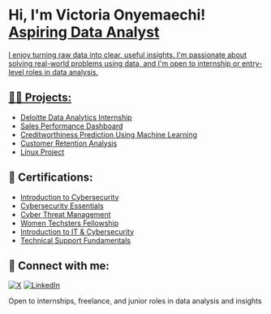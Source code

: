 <h1>Hi, I'm Victoria Onyemaechi! 
<a href="https://www.linkedin.com/in/victoria-onyemaechi/">Aspiring Data Analyst</h1>

I enjoy turning raw data into clear, useful insights. I'm passionate about solving real-world problems using data, and I'm open to internship or entry-level roles in data analysis.

<h2>👨‍💻 Projects:</h2>

  - [Deloitte Data Analytics Internship](https://github.com/Vhiktoria/Deloitte-Data-Analytics-Internship-)
  - [Sales Performance Dashboard](https://github.com/Vhiktoria/Sales-Performance-Dashbaord)
  - [Creditworthiness Prediction Using Machine Learning](https://github.com/Vhiktoria/Creditworthiness-Prediction-Using-Machine-Learning)
  - [Customer Retention Analysis](https://github.com/Vhiktoria/Customer-Retention-Analysis)
  - [Linux Project](https://docs.google.com/document/d/1m5ozUxRYfWdlc8WQzwyB8JcuG46RgbRM/edit?usp=drivesdk&ouid=)

<h2>📑 Certifications:</h2>

- [Introduction to Cybersecurity](https://www.credly.com/badges/13fa6aad-9172-4e0d-94ba-811e7272d5eb/linked_in_profile)
- [Cybersecurity Essentials](https://www.credly.com/badges/d9231dd9-213f-4690-acf1-79a5d3ec7dbb/linked_in_profile)
- [Cyber Threat Management](https://www.credly.com/badges/5134546c-6f42-41ea-acce-a4973c3aa82b/linked_in_profile)
- [Women Techsters Fellowship](https://drive.google.com/file/d/1n9fwxm3vNDOrSJWzYERcmNz_PTywsCkp/view?usp=drive_link)
- [Introduction to IT & Cybersecurity](https://drive.google.com/file/d/1J5b6G6L9rKj9OZS_Fu4pCb98feBR5xq0/view?usp=drive_link)
- [Technical Support Fundamentals](https://drive.google.com/file/d/1rrvGaO3aQQ50_MuSDEBfYnGdHXi8oxyS/view?usp=drive_link)
  
<h2> 🤳 Connect with me:</h2>

[![X](https://img.shields.io/badge/X-000000?style=for-the-badge&logo=x&logoColor=white)](https://x.com/Cyberr_Witch?t=BYIpV00C4LBAYr0fercWdw&s=09)
[![LinkedIn](https://img.shields.io/badge/LinkedIn-0077B5?style=for-the-badge&logo=linkedin&logoColor=white)](https://linkedin.com/in/victoria-onyemaechi)


Open to internships, freelance, and junior roles in data analysis and insights
<!--


Here are some ideas to get you started:

- 🔭 I’m currently working on ...
- 🌱 I’m currently learning ...
- 👯 I’m looking to collaborate on ...
- 🤔 I’m looking for help with ...
- 💬 Ask me about ...
- 📫 How to reach me: ...
- 😄 Pronouns: ...
- ⚡ Fun fact: ...
-->
